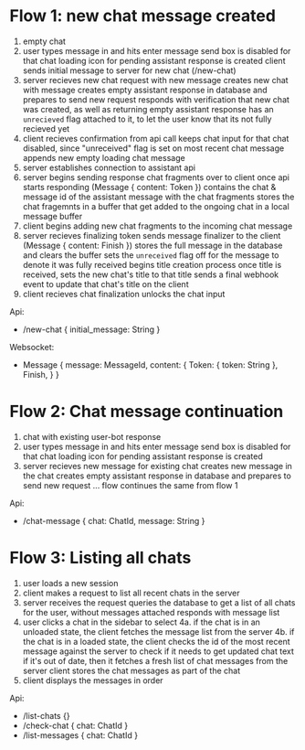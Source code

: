 # Flow 1: new chat message created

1. empty chat
2. user types message in and hits enter
    message send box is disabled for that chat
    loading icon for pending assistant response is created
    client sends initial message to server for new chat (/new-chat)
3. server recieves new chat request with new message
    creates new chat with message
    creates empty assistant response in database and prepares to send new request
    responds with verification that new chat was created, as well as returning empty assistant response
    has an `unrecieved` flag attached to it, to let the user know that its not fully recieved yet
4. client recieves confirmation from api call
    keeps chat input for that chat disabled, since "unreceived" flag is set on most recent chat message
    appends new empty loading chat message
5. server establishes connection to assistant api
6. server begins sending response chat fragments over to client once api starts responding (Message { content: Token })
    contains the chat & message id of the assistant message with the chat fragments
    stores the chat fragemnts in a buffer that get added to the ongoing chat in a local message buffer
7. client begins adding new chat fragments to the incoming chat message
8. server recieves finalizing token
    sends message finalizer to the client (Message { content: Finish })
    stores the full message in the database and clears the buffer
    sets the `unreceived` flag off for the message to denote it was fully received
    begins title creation process
    once title is received, sets the new chat's title to that title
    sends a final webhook event to update that chat's title on the client
9. client recieves chat finalization
    unlocks the chat input 

Api:
* /new-chat { initial_message: String }

Websocket:
* Message {
    message: MessageId,
    content: {
        Token: {
            token: String
        },
        Finish,
    }
}

# Flow 2: Chat message continuation

1. chat with existing user-bot response
2. user types message in and hits enter
    message send box is disabled for that chat
    loading icon for pending assistant response is created
3. server recieves new message for existing chat
    creates new message in the chat
    creates empty assistant response in database and prepares to send new request
... flow continues the same from flow 1

Api:
* /chat-message { chat: ChatId, message: String }

# Flow 3: Listing all chats

1. user loads a new session
2. client makes a request to list all recent chats in the server
3. server receives the request
    queries the database to get a list of all chats for the user, without messages attached
    responds with message list 
4. user clicks a chat in the sidebar to select
4a. if the chat is in an unloaded state, the client fetches the message list from the server
4b. if the chat is in a loaded state, the client checks the id of the most recent message against the server to check if it needs to get updated chat text
    if it's out of date, then it fetches a fresh list of chat messages from the server
    client stores the chat messages as part of the chat
5. client displays the messages in order

Api:
* /list-chats {}
* /check-chat { chat: ChatId }
* /list-messages { chat: ChatId }
